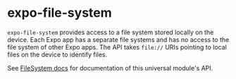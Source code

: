 # expo-file-system

`expo-file-system` provides access to a file system stored locally on the device. Each Expo app has a separate file systems and has no access to the file system of other Expo apps. The API takes `file://` URIs pointing to local files on the device to identify files.

See [FileSystem docs](https://docs.expo.io/versions/latest/sdk/filesystem) for documentation of this universal module's API.
